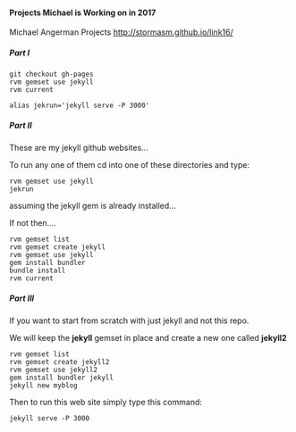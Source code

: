 #### Projects Michael is Working on in 2017

Michael Angerman Projects
http://stormasm.github.io/link16/

##### Part I

```
git checkout gh-pages
rvm gemset use jekyll
rvm current

alias jekrun='jekyll serve -P 3000'
```

##### Part II

These are my jekyll github websites...

To run any one of them cd into one of these directories and type:

```
rvm gemset use jekyll
jekrun
```

assuming the jekyll gem is already installed...

If not then....

```
rvm gemset list
rvm gemset create jekyll
rvm gemset use jekyll
gem install bundler
bundle install
rvm current
```

##### Part III

If you want to start from scratch with just jekyll and not this repo.

We will keep the **jekyll** gemset in place and
create a new one called **jekyll2**

```
rvm gemset list
rvm gemset create jekyll2
rvm gemset use jekyll2
gem install bundler jekyll
jekyll new myblog
```

Then to run this web site simply type this command:

```
jekyll serve -P 3000
```
